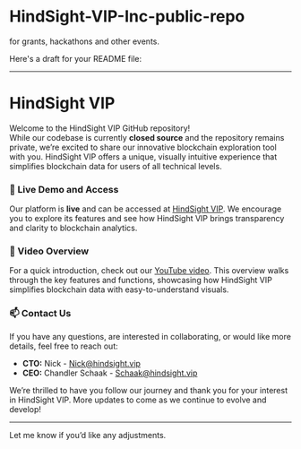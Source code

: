 # HindSight-VIP-Inc-public-repo
for grants, hackathons and other events. 

Here's a draft for your README file:

---

# HindSight VIP

Welcome to the HindSight VIP GitHub repository!  
While our codebase is currently **closed source** and the repository remains private, we’re excited to share our innovative blockchain exploration tool with you. HindSight VIP offers a unique, visually intuitive experience that simplifies blockchain data for users of all technical levels.

### 🚀 Live Demo and Access

Our platform is **live** and can be accessed at [HindSight VIP](https://hindsight.vip/). We encourage you to explore its features and see how HindSight VIP brings transparency and clarity to blockchain analytics.

### 🎥 Video Overview

For a quick introduction, check out our [YouTube video](#). This overview walks through the key features and functions, showcasing how HindSight VIP simplifies blockchain data with easy-to-understand visuals.

### 📫 Contact Us

If you have any questions, are interested in collaborating, or would like more details, feel free to reach out:

- **CTO:** Nick - [Nick@hindsight.vip](mailto:Nick@hindsight.vip)
- **CEO:** Chandler Schaak - [Schaak@hindsight.vip](mailto:Schaak@hindsight.vip)

We’re thrilled to have you follow our journey and thank you for your interest in HindSight VIP. More updates to come as we continue to evolve and develop!

---

Let me know if you’d like any adjustments.
